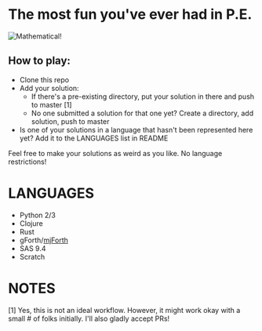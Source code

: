# The most fun you've ever had in P.E. #

![Mathematical!](http://data.whicdn.com/images/21995796/large.jpg)

## How to play: ##


* Clone this repo
* Add your solution:
	* If there's a pre-existing directory, put your solution in there and push to master [1]
	* No one submitted a solution for that one yet? Create a directory, add solution, push to master
* Is one of your solutions in a language that hasn't been represented here yet? Add it to the LANGUAGES list in README


Feel free to make your solutions as weird as you like. No language restrictions!


LANGUAGES
=========

* Python 2/3
* Clojure
* Rust
* gForth/[mjForth](https://github.com/joedougherty/mjForth)
* SAS 9.4
* Scratch

NOTES
=====
[1] Yes, this is not an ideal workflow. However, it might work okay with a small # of folks initially. I'll also gladly accept PRs!
